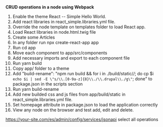 **CRUD operations in a node using Webpack**

1. Enable the theme React -- Simple Hello World.
2. Add react libraries in react_simple.libraries.yml file.
3. Override the node template on templates folder to
   load React app.
4. Load React libraries in node.html.twig file
5. Create some Articles
6. In any folder run npx create-react-app app
7. Run cd app
8. Move each component to app/src/components
9. Add necessary imports and export to each component file
10. Run yarn build
11. Copy app/ folder to a theme
12. Add "build-rename": "npm run build && for i in ./build/static/*/*; do cp $i `echo $i | sed -E \"s/\\.[0-9a-z]{8}\\./\\.drupal\\./g\"`; done" to package.json in the scripts section
13. Run yarn build-rename
14. Add new builded css and js files from app/build/static in react_simple.libraries.yml file.
15. Set homepage attribute in package.json to load the application correctly
16. View any node on the browser and test add, edit and delete.


https://your-site.com/es/admin/config/services/jsonapi select all operations
